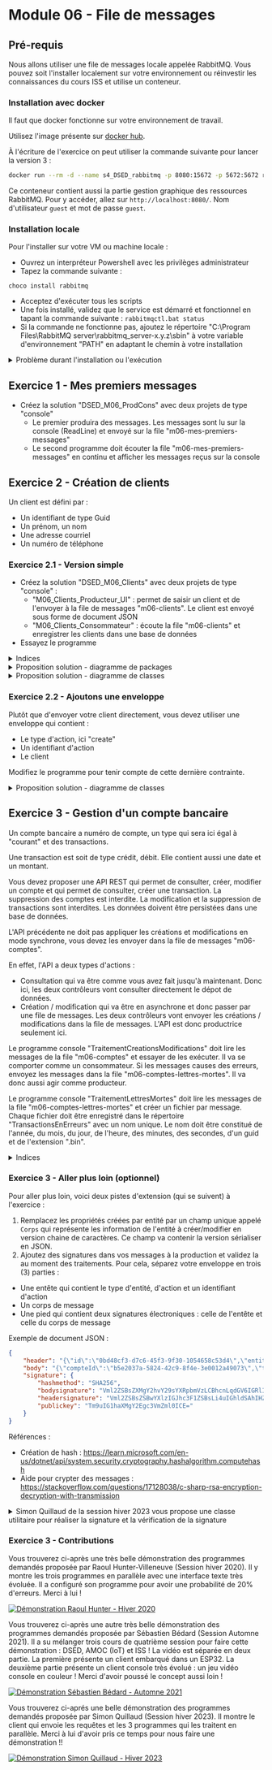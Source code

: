 # Module 06 - File de messages

## Pré-requis

Nous allons utiliser une file de messages locale appelée RabbitMQ. Vous pouvez soit l'installer localement sur votre environnement ou réinvestir les connaissances du cours ISS et utilise un conteneur.

### Installation avec docker

Il faut que docker fonctionne sur votre environnement de travail.

Utilisez l'image présente sur [docker hub](https://hub.docker.com/_/rabbitmq).

À l'écriture de l'exercice on peut utiliser la commande suivante pour lancer la version 3 :

```bash
docker run --rm -d --name s4_DSED_rabbitmq -p 8080:15672 -p 5672:5672 rabbitmq:3-management
```

Ce conteneur contient aussi la partie gestion graphique des ressources RabbitMQ. Pour y accéder, allez sur ```http://localhost:8080/```. Nom d'utilisateur ```guest``` et mot de passe ```guest```.

### Installation locale

Pour l'installer sur votre VM ou machine locale :

- Ouvrez un interpréteur Powershell avec les privilèges administrateur
- Tapez la commande suivante :

```pwsh
choco install rabbitmq
```

- Acceptez d'exécuter tous les scripts
- Une fois installé, validez que le service est démarré et fonctionnel en tapant la commande suivante : ```rabbitmqctl.bat status```
- Si la commande ne fonctionne pas, ajoutez le répertoire "C:\Program Files\RabbitMQ server\rabbitmq_server-x.y.z\sbin" à votre variable d'environnement "PATH" en adaptant le chemin à votre installation

<details>
  <summary>Problème durant l'installation ou l'exécution</summary>

Vous trouverez [ici](https://stackoverflow.com/questions/16001047/rabbitmq-fails-to-start) des indices sur la façon de résoudre vos problèmes (Merci à Jonathan Blouin pour le partage !).
  
En substance (extrait d'une des réponses) :

- Set Environment variable-
  - RABBITMQ_BASE C:\RabbitMQ Server
  - ERLANG_HOME C:\Program Files\erl-10.7
- Config MQ Server
  - stop RabbitMq : rabbitmq-service.bat stop
  - Enable management : rabbitmq-plugins.bat enable rabbitmq_management
  - Reinstall server : rabbitmq-service.bat install
  - Start Server : rabbitmq-service.bat start
  - Start App : rabbitmqctl.bat start_app  
</details>

## Exercice 1 - Mes premiers messages

- Créez la solution "DSED_M06_ProdCons" avec deux projets de type "console"
  - Le premier produira des messages. Les messages sont lu sur la console (ReadLine) et envoyé sur la file "m06-mes-premiers-messages"
  - Le second programme doit écouter la file "m06-mes-premiers-messages" en continu et afficher les messages reçus sur la console

## Exercice 2 - Création de clients

Un client est défini par :

- Un identifiant de type Guid
- Un prénom, un nom
- Une adresse courriel
- Un numéro de téléphone

### Exercice 2.1 - Version simple

- Créez la solution "DSED_M06_Clients" avec deux projets de type "console" :
  - "M06_Clients_Producteur_UI" : permet de saisir un client et de l'envoyer à la file de messages "m06-clients". Le client est envoyé sous forme de document JSON
  - "M06_Clients_Consommateur" : écoute la file "m06-clients" et enregistrer les clients dans une base de données
- Essayez le programme

<details>
  <summary>Indices</summary>

![Schéma fonctionnel des comptes](img/schema_fonctionnel_client.png)

</details>

<details>
    <summary>Proposition solution - diagramme de packages</summary>

![Proposition de digramme de packages](img/../../images/Module06_FileMessages/diag/uml_exercice2_package/clients_packages.png)

</details>

<details>
    <summary>Proposition solution - diagramme de classes</summary>

![Proposition de digramme de packages](img/../../images/Module06_FileMessages/diag/uml_exercice2/clients_classes.png)

</details>

### Exercice 2.2 - Ajoutons une enveloppe

Plutôt que d'envoyer votre client directement, vous devez utiliser une enveloppe qui contient :

- Le type d'action, ici "create"
- Un identifiant d'action
- Le client

Modifiez le programme pour tenir compte de cette dernière contrainte.

<details>
    <summary>Proposition solution - diagramme de classes</summary>

![Proposition de digramme de packages](img/../../images/Module06_FileMessages/diag/uml_exercice2_enveloppe/clients_classes_enveloppe.png)

</details>

## Exercice 3 - Gestion d'un compte bancaire

Un compte bancaire a numéro de compte, un type qui sera ici égal à "courant" et des transactions.

Une transaction est soit de type crédit, débit. Elle contient aussi une date et un montant.

Vous devez proposer une API REST qui permet de consulter, créer, modifier un compte et qui permet de consulter, créer une transaction. La suppression des comptes est interdite. La modification et la suppression de transactions sont interdites. Les données doivent être persistées dans une base de données.

L'API précédente ne doit pas appliquer les créations et modifications en mode synchrone, vous devez les envoyer dans la file de messages "m06-comptes".

En effet, l'API a deux types d'actions :

- Consultation qui va être comme vous avez fait jusqu'à maintenant. Donc ici, les deux contrôleurs vont consulter directement le dépot de données.
- Création / modification qui va être en asynchrone et donc passer par une file de messages. Les deux contrôleurs vont envoyer les créations / modifications dans la file de messages. L'API est donc productrice seulement ici.

Le programme console "TraitementCreationsModifications" doit lire les messages de la file "m06-comptes" et essayer de les exécuter. Il va se comporter comme un consommateur. Si les messages causes des erreurs, envoyez les messages dans la file "m06-comptes-lettres-mortes". Il va donc aussi agir comme producteur.

Le programme console "TraitementLettresMortes" doit lire les messages de la file "m06-comptes-lettres-mortes" et créer un fichier par message. Chaque fichier doit être enregistré dans le répertoire "TransactionsEnErreurs" avec un nom unique. Le nom doit être constitué de l'année, du mois, du jour, de l'heure, des minutes, des secondes, d'un guid et de l'extension ".bin".

<details>
  <summary>Indices</summary>

| Programme       | Entité       |   Action   |   Dépot de données | Exemple URI                                          |
|-----------------|--------------|------------|--------------------|------------------------------------------------------|
| API             | Compte       | GET        | Base de données    | ../comptes                                           |
| API             | Compte       | GET(id)    | Base de données    | ../comptes/{compteId}                                |
| API             | Compte       | POST       | File de messages   | ../comptes                                           |
| API             | Compte       | PUT(id)    | File de messages   | ../comptes/{compteId}                                |
| API             | Compte       | DELETE     | 403                | N/A                                                  |
| API             | Transaction  | GET        | Base de données    | ../comptes/{compteId}/transactions                   |
| API             | Transaction  | GET(id)    | Base de données    | ../comptes/{compteId}/transactions/{transactionId}   |
| API             | Transaction  | POST       | File de messages   | ../comptes/{compteId}/transactions                   |
| API             | Transaction  | PUT(id)    | 403                | N/A                                                  |
| API             | Transaction  | DELETE     | 403                | N/A                                                  |

![Schéma fonctionnel des comptes](img/schema_fonctionnel_compte.png)

Il est fortement recommandé de créer une enveloppe contenant :
  
- Une chaine de caractères représentant le type d'action
- Une chaine de caractères représentant l'entité modifiée
- Une propriété par entité (Compte et Transaction). Suivant l'entité visée, une des champs sera `null`. Cette astuce est là pour vous faire gagner du temps de développement. D'une certaine manière, elle brise l'OCP.
  
</details>

### Exercice 3 - Aller plus loin (optionnel)

Pour aller plus loin, voici deux pistes d'extension (qui se suivent) à l'exercice :

1. Remplacez les propriétés créées par entité par un champ unique appelé `Corps` qui représente les information de l'entité à créer/modifier en version chaine de caractères. Ce champ va contenir la version sérialiser en JSON.
2. Ajoutez des signatures dans vos messages à la production et validez la au moment des traitements. Pour cela, séparez votre enveloppe en trois (3) parties :
  - Une entête qui contient le type d'entité, d'action et un identifiant d'action
  - Un corps de message
  - Une pied qui contient deux signatures électroniques : celle de l'entête et celle du corps de message

Exemple de document JSON :

```json
{
    "header": "{\"id\":\"0bd48cf3-d7c6-45f3-9f30-1054658c53d4\",\"entity\":\"transaction\",\"action\":\"create\",\"version\":\"v1\"}",
    "body": "{\"compteId\":\"b5e2037a-5824-42c9-8f4e-3e0012a49073\",\"type\":\"credit\",\"date\":\"2023-12-18T19:03:09.543Z\",\"montant\":42.42}",
    "signature": {
        "hashmethod": "SHA256",
        "bodysignature": "Vml2ZSBsZXMgY2hvY29sYXRpbmVzLCBhcnLqdGV6IGRlIGTpY29kZXIgbGVzIG1lc3NhZ2VzIQ==",
        "headersignature": "Vml2ZSBsZSBwYXlzIGJhc3F1ZSBsLi4uIGhldSAhIHZpdmUgbGUgcGF5cyBiYXNxdWUgISEh",
        "publickey": "Tm9uIG1haXMgY2Egc3VmZml0ICE="
    }
}
```

Références :
- Création de hash : https://learn.microsoft.com/en-us/dotnet/api/system.security.cryptography.hashalgorithm.computehash
- Aide pour crypter des messages : https://stackoverflow.com/questions/17128038/c-sharp-rsa-encryption-decryption-with-transmission

<details>
  <summary>Simon Quillaud de la session hiver 2023 vous propose une classe utilitaire pour réaliser la signature et la vérification de la signature</summary>
  
```csharp
public class ClesRSAPersonnelles
{
    private string _clePrivee;
    private string _clePublique;
    public string ClePublique { get { return this._clePublique; } }

    // Prends en paramètre les clés privées et publiques
    public ClesRSAPersonnelles(string p_clePriveeXml, string p_clePubliqueXml)
    {
        if (String.IsNullOrWhiteSpace(p_clePriveeXml))
        {
            throw new ArgumentNullException(nameof(p_clePriveeXml));
        }
        if (String.IsNullOrWhiteSpace(p_clePubliqueXml))
        {
            throw new ArgumentNullException(nameof(p_clePubliqueXml));
        }

        this._clePrivee = p_clePriveeXml;
        this._clePublique = p_clePubliqueXml;
    }

    // Chiffre le message avec la clé privée
    public string ChiffrerMessage(string p_message)
    {
        if (String.IsNullOrWhiteSpace(p_message))
        {
            throw new ArgumentNullException(nameof(p_message));
        }

        string retour;

        using (RSACryptoServiceProvider rsa = new RSACryptoServiceProvider())
        {
            rsa.FromXmlString(this._clePrivee);

            byte[] message = Encoding.UTF8.GetBytes(p_message);
            byte[] messageCrypte = rsa.Encrypt(message, true);
            retour = Convert.ToBase64String(messageCrypte);
        }

        return retour;
    }

    // Déchiffre le message avec la clé publique du destinataire
    // Le message est en base64
    public string DechiffrerMessage(string p_message, string p_clePubliqueDestinataireXml)
    {
        if (String.IsNullOrWhiteSpace(p_clePubliqueDestinataireXml))
        {
            throw new ArgumentNullException(nameof(p_clePubliqueDestinataireXml));
        }

        if (String.IsNullOrWhiteSpace(p_message))
        {
            throw new ArgumentNullException(nameof(p_message));
        }

        string retour;

        using (RSACryptoServiceProvider rsa = new RSACryptoServiceProvider())
        {
            rsa.FromXmlString(p_clePubliqueDestinataireXml);
            byte[] message = Convert.FromBase64String(p_message);
            byte[] messageDecrypte = rsa.Decrypt(message, true);
            retour = Encoding.UTF8.GetString(messageDecrypte);
        }

        return retour;
    }

    // Signe le message avec la clé privée de l'expéditeur (donc l'objet courant)
    // La signature pourra être validée avec la clé publique de l'expéditeur
    // Le message est en base64
    public string SignerMessage(string p_message)
    {
        string retour;

        using (RSACryptoServiceProvider rsa = new RSACryptoServiceProvider())
        {
            rsa.FromXmlString(this._clePrivee);
            byte[] message = Convert.FromBase64String(p_message);
            byte[] messageSigne = rsa.SignData(message, new SHA256CryptoServiceProvider());
            retour = Convert.ToBase64String(messageSigne);
        }

        return retour;
    }
}
```
  
Pour créer un couple de clefs, vous pouvez utiliser la méthode statique [Create de la classe RSA](https://learn.microsoft.com/en-us/dotnet/api/system.security.cryptography.rsa.create). Pour l'enregistrer facilement, vous pouvez convertir les clefs en format XML avec la méthode [ExportParameters](https://learn.microsoft.com/en-us/dotnet/api/system.security.cryptography.rsa.exportparameters)

</details>

### Exercice 3 - Contributions

Vous trouverez ci-après une très belle démonstration des programmes demandés proposée par Raoul Hunter-Villeneuve (Session hiver 2020). Il y montre les trois programmes en parallèle avec une interface texte très évoluée. Il a configuré son programme pour avoir une probabilité de 20% d'erreurs. Merci à lui !

[![Démonstration Raoul Hunter - Hiver 2020](https://img.youtube.com/vi/Z7ohFgi-ukA/0.jpg)](https://www.youtube.com/watch?v=Z7ohFgi-ukA)

Vous trouverez ci-après une autre très belle démonstration des programmes demandés proposée par Sébastien Bédard (Session Automne 2021). Il a su mélanger trois cours de quatrième session pour faire cette démonstration : DSED, AMOC (IoT) et ISS ! La vidéo est séparée en deux partie. La première présente un client embarqué dans un ESP32. La deuxième partie présente un client console très évolué : un jeu vidéo console en couleur ! Merci d'avoir poussé le concept aussi loin !

[![Démonstration Sébastien Bédard - Automne 2021](https://img.youtube.com/vi/JYrr5xtN3p8/0.jpg)](https://youtu.be/JYrr5xtN3p8)

Vous trouverez ci-aprés une belle démonstration des programmes demandés proposée par Simon Quillaud (Session hiver 2023). Il montre le client qui envoie les requêtes et les 3 programmes qui les traitent en parallèle. Merci à lui d'avoir pris ce temps pour nous faire une démonstration !!

[![Démonstration Simon Quillaud - Hiver 2023](https://img.youtube.com/vi/-iLTFnB5erE/0.jpg)](https://www.youtube.com/watch?v=-iLTFnB5erE)
